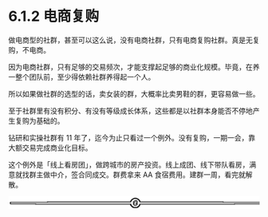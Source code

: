 # 6.1.2 电商复购

做电商型的社群，甚至可以这么说，没有电商社群，只有电商复购社群。真是无复购，不电商。

因为电商社群，只有足够的交易频次，才能支撑起足够的商业化规模。毕竟，在养一整个团队前，至少得依赖社群养得起一个人。

所以如果做社群的选型的话，卖女装的群，大概率比卖男鞋的群，更容易做一些。

至于社群里有没有积分、有没有等级成长体系，这些都是以社群本身能否不停地产生复购为基础的。

钻研和实操社群有 11 年了，迄今为止只看过一个例外。没有复购，一期一会，靠大额交易完成商业化目标。

这个例外是「线上看房团」，做跨城市的房产投资。线上成团、线下带队看房，满意就找群主做中介，签合同成交。群费拿来 AA 食宿费用。建群一周，看完就解散。

![](img/08b409e548d8d310a42e1b70226b77ec.png)